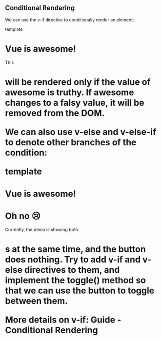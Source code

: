 ## Conditional Rendering

We can use the v-if directive to conditionally render an element:

template
<h1 v-if="awesome">Vue is awesome!</h1>
This <h1> will be rendered only if the value of awesome is truthy. If awesome changes to a falsy value, it will be removed from the DOM.

We can also use v-else and v-else-if to denote other branches of the condition:

template
<h1 v-if="awesome">Vue is awesome!</h1>
<h1 v-else>Oh no 😢</h1>
Currently, the demo is showing both <h1>s at the same time, and the button does nothing. Try to add v-if and v-else directives to them, and implement the toggle() method so that we can use the button to toggle between them.

More details on v-if: Guide - Conditional Rendering